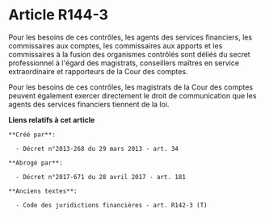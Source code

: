# Article R144-3

Pour les besoins de ces contrôles, les agents des services financiers, les commissaires aux comptes, les commissaires aux
apports et les commissaires à la fusion des organismes contrôlés sont déliés du secret professionnel à l'égard des
magistrats, conseillers maîtres en service extraordinaire et rapporteurs de la Cour des comptes.

Pour les besoins de ces contrôles, les magistrats de la Cour des comptes peuvent également exercer directement le droit de
communication que les agents des services financiers tiennent de la loi.

**Liens relatifs à cet article**

	**Créé par**:

	  - Décret n°2013-268 du 29 mars 2013 - art. 34

	**Abrogé par**:

	  - Décret n°2017-671 du 28 avril 2017 - art. 181

	**Anciens textes**:

	  - Code des juridictions financières - art. R142-3 (T)
